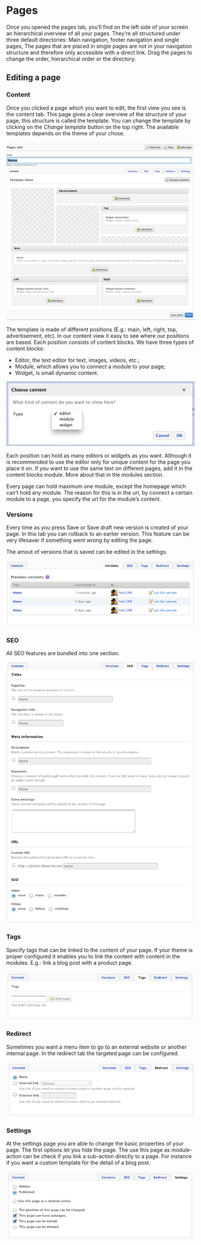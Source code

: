 # Pages

Once you opened the pages tab, you’ll find on the left side of your screen an hierarchical overview of all your pages. They’re all structured under three default directories: Main navigation, footer navigation and single pages, The pages that are placed in single pages are not in your navigation structure and therefore only accessible with a direct link. Drag the pages to change the order, hierarchical order or the directory.

## Editing a page

### Content

Once you clicked a page which you want to edit, the first view you see is the content tab. This page gives a clear overview of the structure of your page, this structure is called the template. You can change the template by clicking on the *Change template* button on the top right. The available templates depends on the theme of your chose.

![Content](assets/pages_content.png)

The template is made of different positions (E.g.: main, left, right, top, advertisement, etc). In our content view it easy to see where our positions are based. Each position consists of content blocks. We have three types of content blocks:

* Editor, the text editor for text, images, videos, etc.;
* Module, which allows you to connect a module to your page;
* Widget, is small dynamic content.

![Choose content](assets/pages_choosecontent.png)

Each position can hold as many editors or widgets as you want. Although it is recommended to use the editor only for unique content for the page you place it on. If you want to use the same text on different pages, add it in the content blocks module. More about that in the modules section.

Every page can hold maximum one module, except the homepage which can’t hold any module. The reason for this is in the url, by connect a certain module to a page, you specify the url for the module’s content.

### Versions

Every time as you press Save or Save draft new version is created of your page. In this tab you can rollback to an earlier version. This feature can be very lifesaver if something went wrong by editing the page.

The amout of versions that is saved can be edited in the settings.

![Versions](assets/pages_versions.png)

### SEO

All SEO features are bundled into one section.

![SEO](assets/pages_seo.png)

### Tags

Specify tags that can be linked to the content of your page. If your theme is proper configured it enables you to link the content with content in the modules. E.g.: link a blog post with a product page.

![Tags](assets/pages_tags.png)

### Redirect

Sometimes you want a menu item to go to an external website or another internal page. In the redirect tab the targeted page can be configured.

![Redirect](assets/pages_redirect.png)

### Settings

At the settings page you are able to change the basic properties of your page. The first options let you hide the page. The use this page as module-action can be check if you link a sub-action directly to a page. For instance if you want a custom template for the detail of a blog post.

![Settings](assets/pages_settings.png)